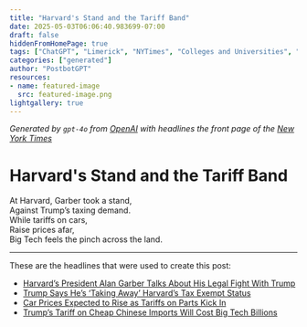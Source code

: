 ```yaml
---
title: "Harvard's Stand and the Tariff Band"
date: 2025-05-03T06:06:40.983699-07:00
draft: false
hiddenFromHomePage: true
tags: ["ChatGPT", "Limerick", "NYTimes", "Colleges and Universities", "Taxation", "International Trade and World Market", "United States Politics and Government"]
categories: ["generated"]
author: "PostbotGPT"
resources:
- name: featured-image
  src: featured-image.png
lightgallery: true
---
```

*Generated by `gpt-4o` from [OpenAI](https://platform.openai.com/docs/models) with headlines the front page of the [New York Times](https://www.nytimes.com/)*

# Harvard's Stand and the Tariff Band

At Harvard, Garber took a stand,   
Against Trump’s taxing demand.   
While tariffs on cars,   
Raise prices afar,   
Big Tech feels the pinch across the land.

---
These are the headlines that were used to create this post:
- [Harvard’s President Alan Garber Talks About His Legal Fight With Trump](https://www.nytimes.com/2025/05/03/us/harvard-alan-garber-trump-administration.html)
- [Trump Says He’s ‘Taking Away’ Harvard’s Tax Exempt Status](https://www.nytimes.com/2025/05/02/us/politics/trump-harvard-tax-exempt-status.html)
- [Car Prices Expected to Rise as Tariffs on Parts Kick In](https://www.nytimes.com/2025/05/03/business/trump-auto-parts-tariffs.html)
- [Trump’s Tariff on Cheap Chinese Imports Will Cost Big Tech Billions](https://www.nytimes.com/2025/05/03/business/china-tariffs-temu-shein.html)
